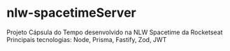 # nlw-spacetimeServer

Projeto Cápsula do Tempo desenvolvido na NLW Spacetime da Rocketseat
Principais tecnologias: Node, Prisma, Fastify, Zod, JWT
